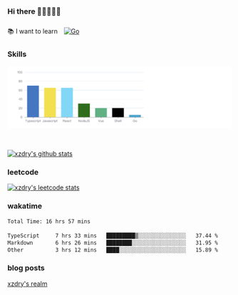 ### Hi there 👋👋👋👋👋

 :books: I want to learn <a href="https://go.dev/" target="_blank"><img style="margin: 10px" src="https://profilinator.rishav.dev/skills-assets/go-original.svg" alt="Go" height="50" /></a>  

### Skills
![](img/2022-09-05-22-04-20.png)

<br />

[![xzdry's github stats](https://github-readme-stats.vercel.app/api?username=xzdry&count_private=true&show_icons=true&theme=vue)](https://github.com/xzdry)

### leetcode
[![xzdry's leetcode stats](https://leetcard.jacoblin.cool/xzdry-2?theme=light&font=Anek%20Kannada&site=cn)](https://leetcode.cn/u/xzdry-2/)

### wakatime
<!--START_SECTION:waka-->

```text
Total Time: 16 hrs 57 mins

TypeScript     7 hrs 33 mins   █████████▒░░░░░░░░░░░░░░░   37.44 %
Markdown       6 hrs 26 mins   ████████░░░░░░░░░░░░░░░░░   31.95 %
Other          3 hrs 12 mins   ████░░░░░░░░░░░░░░░░░░░░░   15.89 %
```

<!--END_SECTION:waka-->

### blog posts
[xzdry's realm](https://www.justdry.net/)
